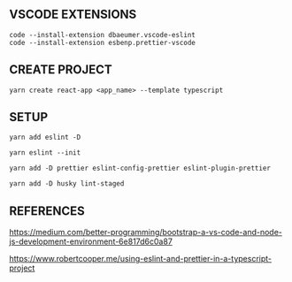 ## VSCODE EXTENSIONS

```
code --install-extension dbaeumer.vscode-eslint
code --install-extension esbenp.prettier-vscode
```

## CREATE PROJECT

```
yarn create react-app <app_name> --template typescript
```

## SETUP

```
yarn add eslint -D

yarn eslint --init

yarn add -D prettier eslint-config-prettier eslint-plugin-prettier

yarn add -D husky lint-staged
```

## REFERENCES

https://medium.com/better-programming/bootstrap-a-vs-code-and-node-js-development-environment-6e817d6c0a87

https://www.robertcooper.me/using-eslint-and-prettier-in-a-typescript-project
